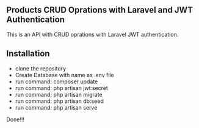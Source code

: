 ## Products CRUD Oprations with Laravel and JWT Authentication

This is an API with CRUD oprations with Laravel JWT authentication.


## Installation

- clone the repository
- Create Database with name as .env file
- run command: composer update
- run command: php artisan jwt:secret
- run command: php artisan migrate
- run command: php artisan db:seed
- run command: php artisan serve

Done!!!



